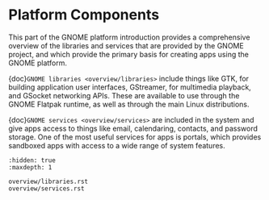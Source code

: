 # Platform Components

This part of the GNOME platform introduction provides a comprehensive overview
of the libraries and services that are provided by the GNOME project, and which
provide the primary basis for creating apps using the GNOME platform.

{doc}`GNOME libraries <overview/libraries>` include things like GTK, for
building application user interfaces, GStreamer, for multimedia playback, and
GSocket networking APIs. These are available to use through the GNOME Flatpak
runtime, as well as through the main Linux distributions.

{doc}`GNOME services <overview/services>` are included in the system and give
apps access to things like email, calendaring, contacts, and password storage.
One of the most useful services for apps is portals, which provides sandboxed
apps with access to a wide range of system features.

```{toctree}
:hidden: true
:maxdepth: 1

overview/libraries.rst
overview/services.rst
```

